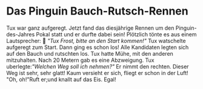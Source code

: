 # Das Pinguin Bauch-Rutsch-Rennen

Tux war ganz aufgeregt. Jetzt fand das diesjährige Rennen um den Pinguin-des-Jahres Pokal statt und er durfte dabei sein!
Plötzlich tönte es aus einem Lautsprecher: 📢 *"Tux Frost, bitte an den Start kommen!"* Tux watschelte aufgeregt zum Start. Dann ging es schon los! Alle Kandidaten legten sich auf den Bauch und rutschten los. Tux hatte Mühe, mit den anderen mitzuhalten. Nach 20 Metern gab es eine Abzweigung. Tux uberlegte:*"Welchen Weg soll ich nehmen?"* Er nimmt den rechten. Dieser Weg ist sehr, sehr glatt! Kaum versieht er sich, fliegt er schon in der Luft! "Oh, oh!"Ruft er;und knallt auf das Eis. Egal!
